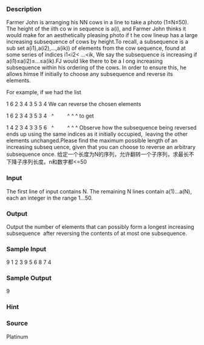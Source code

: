 
### Description
Farmer John is arranging his NN cows in a line to take a photo (1≤N≤50). The height of the iith co
w in sequence is a(i), and Farmer John thinks it would make for an aesthetically pleasing photo if t
he cow lineup has a large increasing subsequence of cows by height.To recall, a subsequence is a sub
set a(i1),a(i2),…,a(ik)) of elements from the cow sequence, found at some series of indices i1<i2<
…<ik, We say the subsequence is increasing if a(i1)≤a(i2)≤…≤a(ik).FJ would like there to be a l
ong increasing subsequence within his ordering of the cows. In order to ensure this, he allows himse
lf initially to choose any subsequence and reverse its elements.

For example, if we had the list

1 6 2 3 4 3 5 3 4
We can reverse the chosen elements

1 6 2 3 4 3 5 3 4
  ^         ^ ^ ^
to get

1 4 2 3 4 3 3 5 6
  ^         ^ ^ ^
Observe how the subsequence being reversed ends up using the same indices as it initially occupied, 
leaving the other elements unchanged.Please find the maximum possible length of an increasing subseq
uence, given that you can choose to reverse an arbitrary subsequence once.
给定一个长度为N的序列，允许翻转一个子序列，求最长不下降子序列长度。n和数字都<=50


### Input
The first line of input contains N. The remaining N lines contain a(1)…a(N),
each an integer in the range 1…50.


### Output
Output the number of elements that can possibly form a longest increasing subsequence 
after reversing the contents of at most one subsequence.


### Sample Input
9
1
2
3
9
5
6
8
7
4
### Sample Output
9
### Hint

### Source
Platinum